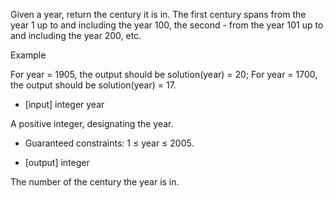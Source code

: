 Given a year, return the century it is in. The first century spans from the year 1 up to and including the year 100, the second - from the year 101 up to and including the year 200, etc.

Example

For year = 1905, the output should be
solution(year) = 20;
For year = 1700, the output should be
solution(year) = 17.

- [input] integer year

A positive integer, designating the year.

- Guaranteed constraints:
1 ≤ year ≤ 2005.

- [output] integer

The number of the century the year is in.
